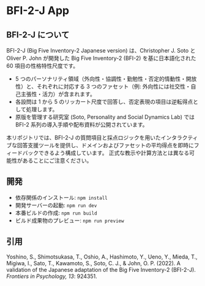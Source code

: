 # BFI-2-J App

## BFI-2-J について

BFI-2-J (Big Five Inventory-2 Japanese version) は、Christopher J. Soto と Oliver P. John が開発した Big Five Inventory-2 (BFI-2) を基に日本語化された 60 項目の性格特性尺度です。

- 5 つのパーソナリティ領域（外向性・協調性・勤勉性・否定的情動性・開放性）と、それぞれに対応する 3 つのファセット（例: 外向性には社交性・自己主張性・活力）が含まれます。
- 各設問は 1 から 5 のリッカート尺度で回答し、否定表現の項目は逆転得点として処理します。
- 原版を管理する研究室 (Soto, Personality and Social Dynamics Lab) では BFI-2 系列の導入手順や配布資料が公開されています。

本リポジトリでは、BFI-2-J の質問項目と採点ロジックを用いたインタラクティブな回答支援ツールを提供し、ドメインおよびファセットの平均得点を即時にフィードバックできるよう構成しています。
正式な教示や計算方法とは異なる可能性があることにご注意ください。

## 開発

- 依存関係のインストール: `npm install`
- 開発サーバーの起動: `npm run dev`
- 本番ビルドの作成: `npm run build`
- ビルド成果物のプレビュー: `npm run preview`

## 引用

Yoshino, S., Shimotsukasa, T., Oshio, A., Hashimoto, Y., Ueno, Y., Mieda, T., Migiwa, I., Sato, T., Kawamoto, S., Soto, C. J., & John, O. P. (2022). A validation of the Japanese adaptation of the Big Five Inventory-2 (BFI-2-J). _Frontiers in Psychology, 13_: 924351.
